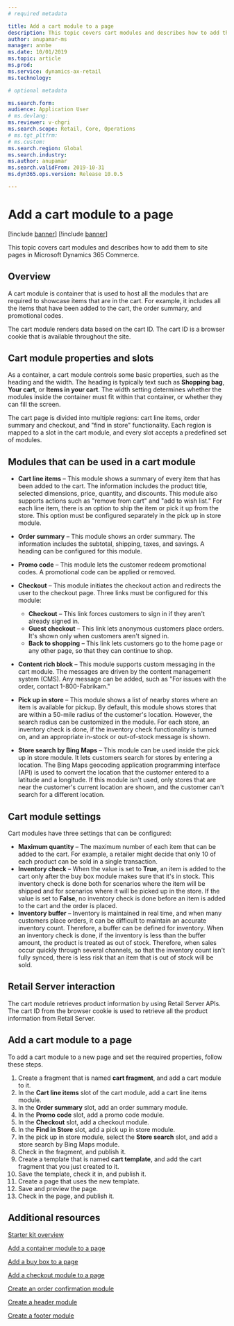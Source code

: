 ```yaml
---
# required metadata

title: Add a cart module to a page
description: This topic covers cart modules and describes how to add them to site pages in Microsoft Dynamics 365 Commerce.
author: anupamar-ms
manager: annbe
ms.date: 10/01/2019
ms.topic: article
ms.prod: 
ms.service: dynamics-ax-retail
ms.technology: 

# optional metadata

ms.search.form:  
audience: Application User
# ms.devlang: 
ms.reviewer: v-chgri
ms.search.scope: Retail, Core, Operations
# ms.tgt_pltfrm: 
# ms.custom: 
ms.search.region: Global
ms.search.industry: 
ms.author: anupamar
ms.search.validFrom: 2019-10-31
ms.dyn365.ops.version: Release 10.0.5

---
```


# Add a cart module to a page

[!include [banner](includes/preview-banner.md)]
[!include [banner](includes/banner.md)]

This topic covers cart modules and describes how to add them to site pages in Microsoft Dynamics 365 Commerce.

## Overview

A cart module is container that is used to host all the modules that are required to showcase items that are in the cart. For example, it includes all the items that have been added to the cart, the order summary, and promotional codes.

The cart module renders data based on the cart ID. The cart ID is a browser cookie that is available throughout the site.

## Cart module properties and slots

As a container, a cart module controls some basic properties, such as the heading and the width. The heading is typically text such as **Shopping bag**, **Your cart**, or **Items in your cart**. The width setting determines whether the modules inside the container must fit within that container, or whether they can fill the screen.

The cart page is divided into multiple regions: cart line items, order summary and checkout, and "find in store" functionality. Each region is mapped to a slot in the cart module, and every slot accepts a predefined set of modules.

## Modules that can be used in a cart module

- **Cart line items** – This module shows a summary of every item that has been added to the cart. The information includes the product title, selected dimensions, price, quantity, and discounts. This module also supports actions such as "remove from cart" and "add to wish list." For each line item, there is an option to ship the item or pick it up from the store. This option must be configured separately in the pick up in store module.
- **Order summary** – This module shows an order summary. The information includes the subtotal, shipping, taxes, and savings. A heading can be configured for this module.
- **Promo code** – This module lets the customer redeem promotional codes. A promotional code can be applied or removed.
- **Checkout** – This module initiates the checkout action and redirects the user to the checkout page. Three links must be configured for this module:

    - **Checkout** – This link forces customers to sign in if they aren't already signed in.
    - **Guest checkout** – This link lets anonymous customers place orders. It's shown only when customers aren't signed in.
    - **Back to shopping** – This link lets customers go to the home page or any other page, so that they can continue to shop.

- **Content rich block** – This module supports custom messaging in the cart module. The messages are driven by the content management system (CMS). Any message can be added, such as "For issues with the order, contact 1-800-Fabrikam."
- **Pick up in store** – This module shows a list of nearby stores where an item is available for pickup. By default, this module shows stores that are within a 50-mile radius of the customer's location. However, the search radius can be customized in the module. For each store, an inventory check is done, if the inventory check functionality is turned on, and an appropriate in-stock or out-of-stock message is shown.
- **Store search by Bing Maps** – This module can be used inside the pick up in store module. It lets customers search for stores by entering a location. The Bing Maps geocoding application programming interface (API) is used to convert the location that the customer entered to a latitude and a longitude. If this module isn't used, only stores that are near the customer's current location are shown, and the customer can't search for a different location.

## Cart module settings

Cart modules have three settings that can be configured:

- **Maximum quantity** – The maximum number of each item that can be added to the cart. For example, a retailer might decide that only 10 of each product can be sold in a single transaction.
- **Inventory check** – When the value is set to **True**, an item is added to the cart only after the buy box module makes sure that it's in stock. This inventory check is done both for scenarios where the item will be shipped and for scenarios where it will be picked up in the store. If the value is set to **False**, no inventory check is done before an item is added to the cart and the order is placed.
- **Inventory buffer** – Inventory is maintained in real time, and when many customers place orders, it can be difficult to maintain an accurate inventory count. Therefore, a buffer can be defined for inventory. When an inventory check is done, if the inventory is less than the buffer amount, the product is treated as out of stock. Therefore, when sales occur quickly through several channels, so that the inventory count isn't fully synced, there is less risk that an item that is out of stock will be sold.

## Retail Server interaction

The cart module retrieves product information by using Retail Server APIs. The cart ID from the browser cookie is used to retrieve all the product information from Retail Server.

## Add a cart module to a page

To add a cart module to a new page and set the required properties, follow these steps.

1. Create a fragment that is named **cart fragment**, and add a cart module to it.
1. In the **Cart line items** slot of the cart module, add a cart line items module.
1. In the **Order summary** slot, add an order summary module.
1. In the **Promo code** slot, add a promo code module.
1. In the **Checkout** slot, add a checkout module.
1. In the **Find in Store** slot, add a pick up in store module.
1. In the pick up in store module, select the **Store search** slot, and add a store search by Bing Maps module.
1. Check in the fragment, and publish it.
1. Create a template that is named **cart template**, and add the cart fragment that you just created to it.
1. Save the template, check it in, and publish it.
1. Create a page that uses the new template.
1. Save and preview the page.
1. Check in the page, and publish it.

## Additional resources

[Starter kit overview](starter-kit-overview.md)

[Add a container module to a page](add-container-module.md)

[Add a buy box to a page](add-buy-box.md)

[Add a checkout module to a page](add-checkout-module.md)

[Create an order confirmation module](order-confirmation-module.md)

[Create a header module](author-header-module.md)

[Create a footer module](author-footer-module.md)
